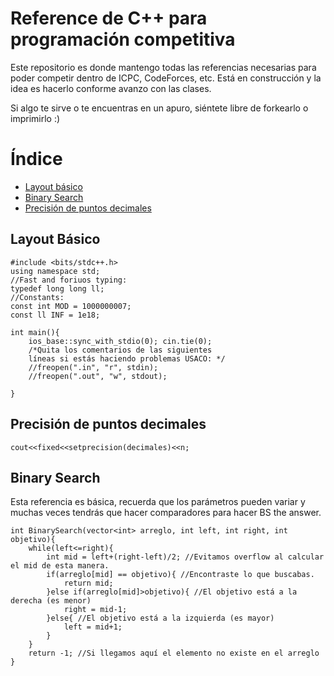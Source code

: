 # Reference de C++ para programación competitiva 
Este repositorio es donde mantengo todas las referencias necesarias para poder competir dentro de ICPC, CodeForces, etc. 
Está en construcción y la idea es hacerlo conforme avanzo con las clases.

Si algo te sirve o te encuentras en un apuro, siéntete libre de forkearlo o imprimirlo :)  
  
# Índice
* [Layout básico](#Plantilla)
* [Binary Search](#BS)
* [Precisión de puntos decimales](#decimales)


## Layout Básico 
<a name="Plantilla"></a>
```
#include <bits/stdc++.h>
using namespace std;
//Fast and foriuos typing:
typedef long long ll;
//Constants:
const int MOD = 1000000007;
const ll INF = 1e18;

int main(){
    ios_base::sync_with_stdio(0); cin.tie(0);
    /*Quita los comentarios de las siguientes 
    líneas si estás haciendo problemas USACO: */
    //freopen(".in", "r", stdin);
    //freopen(".out", "w", stdout);
    
}
```
## Precisión de puntos decimales
<a name="decimales"></a>
```
cout<<fixed<<setprecision(decimales)<<n;
```
## Binary Search
<a name="BS"></a>
Esta referencia es básica, recuerda que los parámetros pueden variar y muchas veces tendrás que hacer comparadores para hacer BS the answer.
```
int BinarySearch(vector<int> arreglo, int left, int right, int objetivo){
    while(left<=right){
        int mid = left+(right-left)/2; //Evitamos overflow al calcular el mid de esta manera.
        if(arreglo[mid] == objetivo){ //Encontraste lo que buscabas.
            return mid;
        }else if(arreglo[mid]>objetivo){ //El objetivo está a la derecha (es menor)
            right = mid-1;
        }else{ //El objetivo está a la izquierda (es mayor)
            left = mid+1;
        }
    }
    return -1; //Si llegamos aquí el elemento no existe en el arreglo
}
```